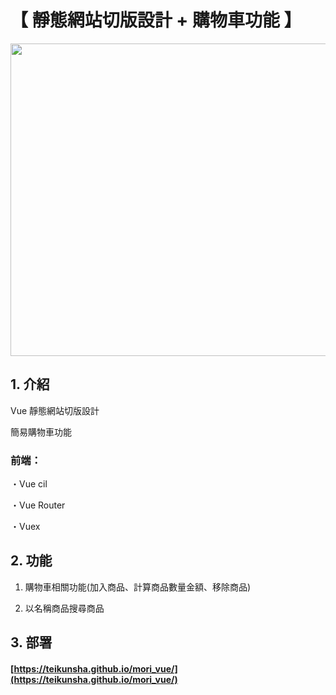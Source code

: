 # 【 靜態網站切版設計 + 購物車功能 】

<img width="800" height="500" src="https://github.com/gsbka7/mori_vue/blob/main/img-readme/mori_vue_.png"/>

## 1. 介紹

Vue 靜態網站切版設計

簡易購物車功能

### 前端：

・Vue cil

・Vue Router

・Vuex

## 2. 功能

1. 購物車相關功能(加入商品、計算商品數量金額、移除商品)

2. 以名稱商品搜尋商品

## 3. 部署

#### [https://teikunsha.github.io/mori_vue/](https://teikunsha.github.io/mori_vue/)
